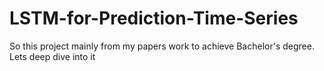 # LSTM-for-Prediction-Time-Series
So this project mainly from my papers work to achieve Bachelor's degree. Lets deep dive into it
